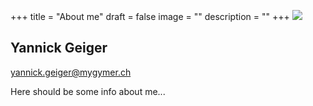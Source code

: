 +++
title = "About me"
draft = false
image = ""
description = ""
+++
![](/img/default-author.jpg)

## Yannick Geiger

yannick.geiger@mygymer.ch

Here should be some info about me...